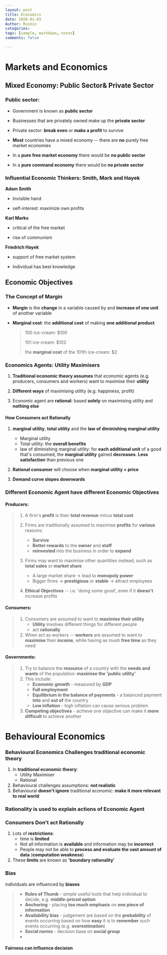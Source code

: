 ```yaml
---
layout: post
title: Economics
date: 2020-01-03
Author: Ruimin
categories: 
tags: [sample, markdown, notes]
comments: false

---
```


#  Markets and Economics

## Mixed Economy: Public Sector& Private Sector

### Public sector:

* Government is known as **public sector**

* Businesses that are privately owned make up the **private sector**

* Private sector: **break even** or **make a profit** to survive

* **Most** countries have a mixed economy -- there are **no** purely free market economies

* In a **pure free market economy** there would be **no public sector**

* In a **pure command economy** there would be **no private sector**

### Influential Economic Thinkers: Smith, Mark and Hayek

**Adam Smith**

* Invisible hand

* self-interest: maximize own profits

**Karl Marks**

* critical of the free market

* rise of communism

**Friedrich Hayek**

* support of free market system

* Individual has best knowledge


## Economic Objectives

### The Concept of Margin

* **Margin** is the **change** in a variable caused by and **increase of one unit** of another variable

* **Marginal cost**: the **additional cost** of making **one additional product**

  > 100 ice-cream: $100
  >
  > 101 ice-cream: $102
  >
  > the **marginal cost** of the 101th ice-cream: $2

### Economics Agents: Utility Maximisers

1. **Traditional economic theory assumes** that economic agents (e.g. producers, consumers and workers) want to maximise their **utility**

2. **Different ways** of maximising utility (e.g. happiness, profit)

3. Economic agent are **rational**: based **solely** on maximising utility and **nothing else**

  #### How Consumers act Rationally

  1. **marginal utility**, **total utility** and the **law of diminishing marginal utility**
     * Marginal utility
     * Total utility: the **overall benefits**
     * law of diminishing marginal utility: for **each additional unit** of a good that's consumed, the **marginal utility** gained **decreases**. **Less satisfaction** than previous one

  2. **Rational consumer** will choose when **marginal utility = price**
  3. **Demand curve slopes downwards**

### Different Economic Agent have different Economic Objectives

#### Producers:

> 1. A firm's **profit** is their **total revenue** minus **total cost**
> 2. Firms are traditionally assumed to maximise **profits** for **various** reasons:
>    * **Survive**
>    * **Better rewards** to the **owner** and **staff**
>    * **reinvested** into the business in order to **expand**
>
> 3. Firms may want to maximise other quantities instead, such as **total sales** or **market share**
>    * A large market share -> lead to **monopoly power**
>    * Bigger firms -> **prestigious** or **stable** -> attract employees
>
> 4. **Ethical Objectives** -- i.e. 'doing some good', even if it **doesn't** increase profits

#### Consumers:

> 1. Consumers are assumed to want to **maximise their utility**
>    * **Utility** involves different things for different people
>    * act **rationally**
> 2. When act as workers -- **workers** are assumed to want to **maximise** their **income**, while having as mush **free time** as they need

#### Governments:

> 1. Try to balance the **resource** of a country with the **needs and wants** of the population: **maximise the 'public utility'**
> 2. This include:
>    * **Economic growth** - measured by **GDP**
>    * **Full employment**
>    * **Equilibrium in the balance of payments** - a balanced payment **into** and **out of** the country
>    * **Low inflation** - high inflation can cause serious problem
> 3. **Competing objectives** - achieve one objective can make it **more difficult** to achieve another



# Behavioural Economics

### Behavioural Economics Challenges traditional economic theory

1. In **traditional economic theory**:
   * Utility Maximiser
   * Rational
2. Behavioural challenges assumptions: **not realistic**
3. Behavioural **doesn't ignore** traditional economic: **make it more relevant to real world**

### Rationality is used to explain actions of Economic Agent

### Consumers Don't act Rationally

1. Lots of **restrictions**:
   * time is **limited**
   * Not all information is **available** and information may be **incorrect**
   * People may not be able to **process and evaluate the vast amount of data** (**computation weakness**)
2. These **limits** are known as **'boundary rationality'**

### Bias

individuals are influenced by **biases**

>* **Rules of Thumb** - simple useful tools that help individual to decide, e.g. **middle-priced option**
>* **Anchoring** - placing **too much emphasis** on **one piece of information**
>* **Availability bias** - judgement are based on the **probability** of events occurring based on how **easy** it is to **remember** such events occurring (e.g. **overestimation**)
>* **Social norms** - decision base on **social group**
>* 
>
>

#### Fairness can influence decision

